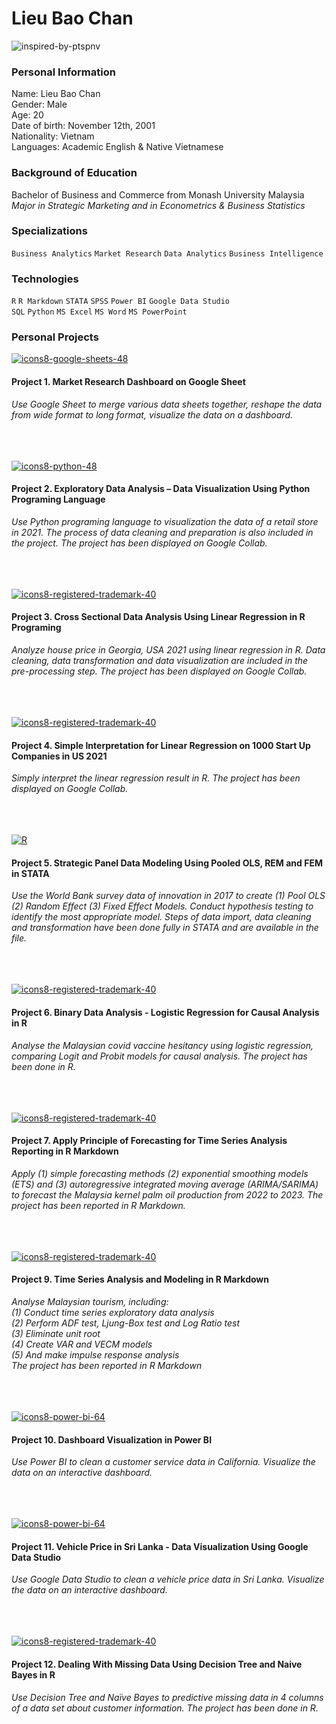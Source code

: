 # Lieu Bao Chan
![inspired-by-ptspnv](https://user-images.githubusercontent.com/93008487/190486715-755d4efd-1c01-41eb-89f2-ebd565f3bc1d.svg)

### Personal Information
Name: Lieu Bao Chan <br />
Gender: Male <br/>
Age: 20 <br/> 
Date of birth: November 12th, 2001 <br/>
Nationality: Vietnam <br/>
Languages: Academic English & Native Vietnamese <br/>

### Background of Education
Bachelor of Business and Commerce from Monash University Malaysia <br />
*Major in Strategic Marketing and in Econometrics & Business Statistics*

### Specializations
`Business Analytics` `Market Research` `Data Analytics` `Business Intelligence`

### Technologies 
`R` `R Markdown` `STATA` `SPSS` `Power BI` `Google Data Studio` <br />
`SQL` `Python` `MS Excel` `MS Word` `MS PowerPoint`


### Personal Projects 

[![icons8-google-sheets-48](https://user-images.githubusercontent.com/93008487/190491147-9ca1bec3-5f69-4e58-87a4-4f6c2a98efe6.png)](https://drive.google.com/drive/folders/1VpkT7wEl68jPPm1L6jVxnqYjqQIsSlFX?usp=sharing)


#### Project 1. Market Research Dashboard on Google Sheet <BR />
*Use Google Sheet to merge various data sheets together, reshape the data from wide format to long format, visualize the data on a dashboard.*
<br/>
<br/>
<br/>
<br/>



[![icons8-python-48](https://user-images.githubusercontent.com/93008487/190493832-b90cfe58-a881-461e-839d-0c2a5c5265be.png)](https://drive.google.com/drive/folders/1mPIJNyfY_mYQxsAX6MiBqgmo1wfUdNnf?usp=sharing)

#### Project 2. Exploratory Data Analysis – Data Visualization Using Python Programing Language <BR />
*Use Python programing language to visualization the data of a retail store in 2021. The process of data cleaning and preparation is also included in the project. The project has been displayed on Google Collab.*
<br/>
<br/>
<br/>
<br/>


[![icons8-registered-trademark-40](https://user-images.githubusercontent.com/93008487/190495145-5ac60b59-8ee5-48af-9ca7-5b15d4a0168b.png)](https://drive.google.com/drive/folders/1SygSxp8NSuH5E-03VzTa0U21nawwSBmt?usp=sharing)

#### Project 3. Cross Sectional Data Analysis Using Linear Regression in R Programing <BR /> 
*Analyze house price in Georgia, USA 2021 using linear regression in R. Data cleaning, data transformation and data visualization are included in the pre-processing step. The project has been displayed on Google Collab.*
<br/>
<br/>
<br/>
<br/>


[![icons8-registered-trademark-40](https://user-images.githubusercontent.com/93008487/190495145-5ac60b59-8ee5-48af-9ca7-5b15d4a0168b.png)]([https://drive.google.com/drive/folders/1SygSxp8NSuH5E-03VzTa0U21nawwSBmt?usp=sharing](https://drive.google.com/drive/folders/1I27pGlfEUJsxsVfXYtvUA-I1dftNonh1?usp=sharing))

#### Project 4. Simple Interpretation for Linear Regression on 1000 Start Up Companies in US 2021 <BR/>
*Simply interpret the linear regression result in R. The project has been displayed on Google Collab.*
<br/>
<br/>
<br/>
<br/>


[![R](https://user-images.githubusercontent.com/93008487/190499026-3b70cb87-21b6-487f-9091-76c53161188b.png)](https://drive.google.com/drive/folders/1TFjjjHHTUru6AluMFRloRjjGsqELLdS5?usp=sharing)

#### Project 5. Strategic Panel Data Modeling Using Pooled OLS, REM and FEM in STATA <BR />
*Use the World Bank survey data of innovation in 2017 to create (1) Pool OLS (2) Random Effect (3) Fixed Effect Models. Conduct hypothesis testing to identify the most appropriate model. Steps of data import, data cleaning and transformation have been done fully in STATA and are available in the file.*
<br/>
<br/>
<br/>
<br/>


[![icons8-registered-trademark-40](https://user-images.githubusercontent.com/93008487/190495145-5ac60b59-8ee5-48af-9ca7-5b15d4a0168b.png)](https://drive.google.com/drive/folders/1TFjjjHHTUru6AluMFRloRjjGsqELLdS5?usp=sharing)

#### Project 6. Binary Data Analysis - Logistic Regression for Causal Analysis in R <BR />
*Analyse the Malaysian covid vaccine hesitancy using logistic regression, comparing Logit and Probit models for causal analysis. The project has been done in R.*
<br/>
<br/>
<br/>
<br/>


[![icons8-registered-trademark-40](https://user-images.githubusercontent.com/93008487/190495145-5ac60b59-8ee5-48af-9ca7-5b15d4a0168b.png)](https://drive.google.com/drive/folders/1VCIDcv4fkx54oOtqrtnAf5wka4XvjpXq?usp=sharing)

#### Project 7. Apply Principle of Forecasting for Time Series Analysis Reporting in R Markdown <BR />
*Apply (1) simple forecasting methods (2) exponential smoothing models (ETS) and (3) autoregressive integrated moving average (ARIMA/SARIMA) to forecast the Malaysia kernel palm oil production from 2022 to 2023. The project has been reported in R Markdown.*
<br/>
<br/>
<br/>
<br/>


[![icons8-registered-trademark-40](https://user-images.githubusercontent.com/93008487/190495145-5ac60b59-8ee5-48af-9ca7-5b15d4a0168b.png)](https://drive.google.com/drive/folders/1f4ufjWJfSHyFt5K5PoCSt2i9-QL9LSF-?usp=sharing)

#### Project 9. Time Series Analysis and Modeling in R Markdown <BR />
*Analyse Malaysian tourism, including: <BR /> 
 (1) Conduct time series exploratory data analysis <BR /> 
 (2) Perform ADF test, Ljung-Box test and Log Ratio test <BR /> 
 (3) Eliminate unit root  <BR />
 (4) Create VAR and VECM models <BR />
 (5) And make impulse response analysis <BR />
The project has been reported in R Markdown*
<br/>
<br/>
<br/>
<br/>


[![icons8-power-bi-64](https://user-images.githubusercontent.com/93008487/190502325-5b722f20-6d5e-4522-bbb2-1bbe29c4e584.png)](https://drive.google.com/drive/folders/1CSkwR3TTq9KrbAu35fYMd_WPuY0TXocd?usp=sharing)

#### Project 10. Dashboard Visualization in Power BI <BR />
*Use Power BI to clean a customer service data in California. Visualize the data on an interactive dashboard.* 
<br/>
<br/>
<br/>
<br/>


[![icons8-power-bi-64](https://user-images.githubusercontent.com/93008487/190502325-5b722f20-6d5e-4522-bbb2-1bbe29c4e584.png)](https://drive.google.com/drive/folders/1ZLS3AS26__z3TUtRhFUMoVhM4FSlNlw_?usp=sharing)

#### Project 11. Vehicle Price in Sri Lanka - Data Visualization Using Google Data Studio <BR />
*Use Google Data Studio to clean a vehicle price data in Sri Lanka. Visualize the data on an interactive dashboard.*
<br/>
<br/>
<br/>
<br/>


[![icons8-registered-trademark-40](https://user-images.githubusercontent.com/93008487/190495145-5ac60b59-8ee5-48af-9ca7-5b15d4a0168b.png)](https://drive.google.com/drive/folders/1XrVoeG7CVfAojydT2fqgQNhU0PiKQtZG?usp=sharing)

#### Project 12. Dealing With Missing Data Using Decision Tree and Naive Bayes in R <BR />
*Use Decision Tree and Naïve Bayes to predictive missing data in 4 columns of a data set about customer information. The project has been done in R.*










